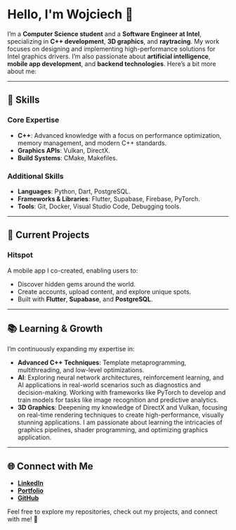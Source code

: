# Hello, I'm Wojciech 👋

I’m a **Computer Science student** and a **Software Engineer at Intel**, specializing in **C++ development**, **3D graphics**, and **raytracing**. My work focuses on designing and implementing high-performance solutions for Intel graphics drivers. I’m also passionate about **artificial intelligence**, **mobile app development**, and **backend technologies**. Here’s a bit more about me:

---

## 🌟 Skills

### **Core Expertise**
- **C++**: Advanced knowledge with a focus on performance optimization, memory management, and modern C++ standards.
- **Graphics APIs**: Vulkan, DirectX.
- **Build Systems**: CMake, Makefiles.

### **Additional Skills**
- **Languages**: Python, Dart, PostgreSQL.
- **Frameworks & Libraries**: Flutter, Supabase, Firebase, PyTorch.
- **Tools**: Git, Docker, Visual Studio Code, Debugging tools.

---

## 💼 Current Projects

### **Hitspot**
A mobile app I co-created, enabling users to:
- Discover hidden gems around the world.
- Create accounts, upload content, and explore unique spots.
- Built with **Flutter**, **Supabase**, and **PostgreSQL**.

---

## 📚 Learning & Growth

I’m continuously expanding my expertise in:
- **Advanced C++ Techniques**: Template metaprogramming, multithreading, and low-level optimizations.
- **AI**: Exploring neural network architectures, reinforcement learning, and AI applications in real-world scenarios such as diagnostics and decision-making. Working with frameworks like PyTorch to develop and train models for tasks like image recognition and predictive analytics.
- **3D Graphics**: Deepening my knowledge of DirectX and Vulkan, focusing on real-time rendering techniques to create high-performance, visually stunning applications. I am passionate about learning the intricacies of graphics pipelines, shader programming, and optimizing graphics application.
---

## 🌐 Connect with Me

- **[LinkedIn](https://www.linkedin.com/in/wojciech-trapkowski-62020427a/)**
- **[Portfolio](https://wojciechtrapkowski.github.io/)**
- **[GitHub](https://github.com/WojciechTrapkowski)**

Feel free to explore my repositories, check out my projects, and connect with me! 🚀

